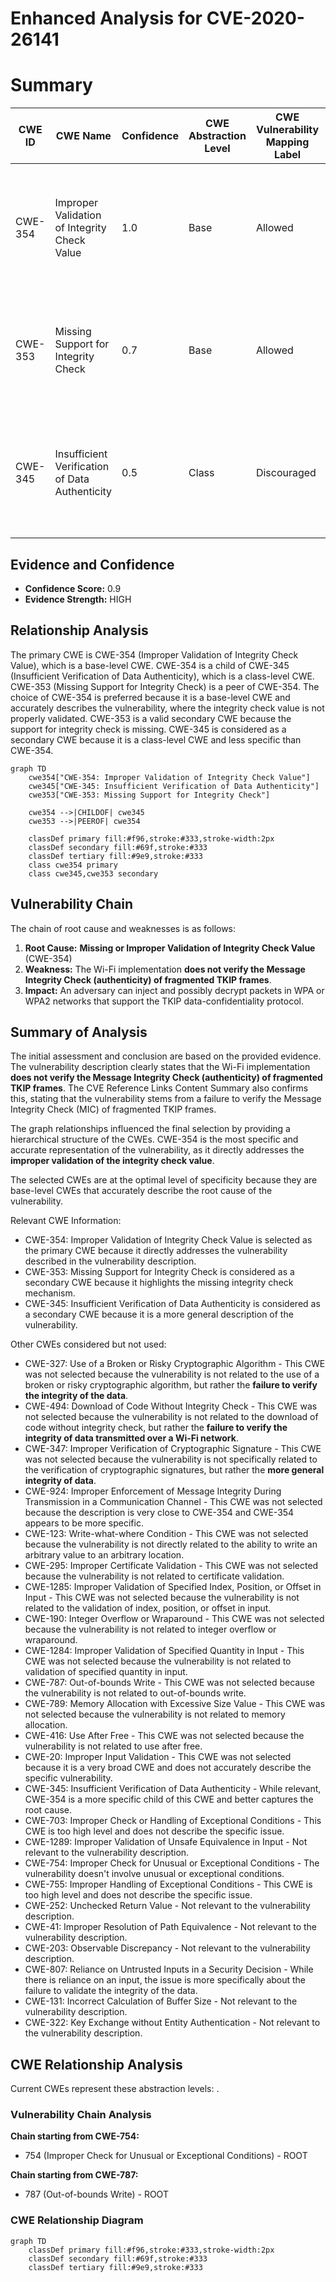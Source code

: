 # Enhanced Analysis for CVE-2020-26141

# Summary
| CWE ID | CWE Name | Confidence | CWE Abstraction Level | CWE Vulnerability Mapping Label | CWE-Vulnerability Mapping Notes |
|---|---|---|---|---|---|
| CWE-354 | Improper Validation of Integrity Check Value | 1.0 | Base | Allowed | Primary CWE. The driver **does not verify the Message Integrity Check (authenticity) of fragmented TKIP frames**. |
| CWE-353 | Missing Support for Integrity Check | 0.7 | Base | Allowed | Secondary CWE. The Wi-Fi implementation is **missing** the expected integrity check for fragmented TKIP frames. |
| CWE-345 | Insufficient Verification of Data Authenticity | 0.5 | Class | Discouraged | Secondary CWE. There is **insufficient verification of data authenticity** since MIC is not verified for fragmented TKIP frames. |

## Evidence and Confidence

*   **Confidence Score:** 0.9
*   **Evidence Strength:** HIGH

## Relationship Analysis
The primary CWE is CWE-354 (Improper Validation of Integrity Check Value), which is a base-level CWE. CWE-354 is a child of CWE-345 (Insufficient Verification of Data Authenticity), which is a class-level CWE. CWE-353 (Missing Support for Integrity Check) is a peer of CWE-354. The choice of CWE-354 is preferred because it is a base-level CWE and accurately describes the vulnerability, where the integrity check value is not properly validated. CWE-353 is a valid secondary CWE because the support for integrity check is missing. CWE-345 is considered as a secondary CWE because it is a class-level CWE and less specific than CWE-354.

```mermaid
graph TD
    cwe354["CWE-354: Improper Validation of Integrity Check Value"]
    cwe345["CWE-345: Insufficient Verification of Data Authenticity"]
    cwe353["CWE-353: Missing Support for Integrity Check"]
    
    cwe354 -->|CHILDOF| cwe345
    cwe353 -->|PEEROF| cwe354
    
    classDef primary fill:#f96,stroke:#333,stroke-width:2px
    classDef secondary fill:#69f,stroke:#333
    classDef tertiary fill:#9e9,stroke:#333
    class cwe354 primary
    class cwe345,cwe353 secondary
```

## Vulnerability Chain
The chain of root cause and weaknesses is as follows:
1.  **Root Cause:** **Missing or Improper Validation of Integrity Check Value** (CWE-354)
2.  **Weakness:** The Wi-Fi implementation **does not verify the Message Integrity Check (authenticity) of fragmented TKIP frames**.
3.  **Impact:** An adversary can inject and possibly decrypt packets in WPA or WPA2 networks that support the TKIP data-confidentiality protocol.

## Summary of Analysis
The initial assessment and conclusion are based on the provided evidence. The vulnerability description clearly states that the Wi-Fi implementation **does not verify the Message Integrity Check (authenticity) of fragmented TKIP frames**. The CVE Reference Links Content Summary also confirms this, stating that the vulnerability stems from a failure to verify the Message Integrity Check (MIC) of fragmented TKIP frames.

The graph relationships influenced the final selection by providing a hierarchical structure of the CWEs. CWE-354 is the most specific and accurate representation of the vulnerability, as it directly addresses the **improper validation of the integrity check value**.

The selected CWEs are at the optimal level of specificity because they are base-level CWEs that accurately describe the root cause of the vulnerability.

Relevant CWE Information:
*   CWE-354: Improper Validation of Integrity Check Value is selected as the primary CWE because it directly addresses the vulnerability described in the vulnerability description.
*   CWE-353: Missing Support for Integrity Check is considered as a secondary CWE because it highlights the missing integrity check mechanism.
*   CWE-345: Insufficient Verification of Data Authenticity is considered as a secondary CWE because it is a more general description of the vulnerability.

Other CWEs considered but not used:
*   CWE-327: Use of a Broken or Risky Cryptographic Algorithm - This CWE was not selected because the vulnerability is not related to the use of a broken or risky cryptographic algorithm, but rather the **failure to verify the integrity of the data**.
*   CWE-494: Download of Code Without Integrity Check - This CWE was not selected because the vulnerability is not related to the download of code without integrity check, but rather the **failure to verify the integrity of data transmitted over a Wi-Fi network**.
*   CWE-347: Improper Verification of Cryptographic Signature - This CWE was not selected because the vulnerability is not specifically related to the verification of cryptographic signatures, but rather the **more general integrity of data**.
*   CWE-924: Improper Enforcement of Message Integrity During Transmission in a Communication Channel - This CWE was not selected because the description is very close to CWE-354 and CWE-354 appears to be more specific.
*   CWE-123: Write-what-where Condition - This CWE was not selected because the vulnerability is not directly related to the ability to write an arbitrary value to an arbitrary location.
*   CWE-295: Improper Certificate Validation - This CWE was not selected because the vulnerability is not related to certificate validation.
*   CWE-1285: Improper Validation of Specified Index, Position, or Offset in Input - This CWE was not selected because the vulnerability is not related to the validation of index, position, or offset in input.
*   CWE-190: Integer Overflow or Wraparound - This CWE was not selected because the vulnerability is not related to integer overflow or wraparound.
*   CWE-1284: Improper Validation of Specified Quantity in Input - This CWE was not selected because the vulnerability is not related to validation of specified quantity in input.
*   CWE-787: Out-of-bounds Write - This CWE was not selected because the vulnerability is not related to out-of-bounds write.
*   CWE-789: Memory Allocation with Excessive Size Value - This CWE was not selected because the vulnerability is not related to memory allocation.
*   CWE-416: Use After Free - This CWE was not selected because the vulnerability is not related to use after free.
*   CWE-20: Improper Input Validation - This CWE was not selected because it is a very broad CWE and does not accurately describe the specific vulnerability.
*   CWE-345: Insufficient Verification of Data Authenticity - While relevant, CWE-354 is a more specific child of this CWE and better captures the root cause.
*   CWE-703: Improper Check or Handling of Exceptional Conditions - This CWE is too high level and does not describe the specific issue.
*   CWE-1289: Improper Validation of Unsafe Equivalence in Input - Not relevant to the vulnerability description.
*   CWE-754: Improper Check for Unusual or Exceptional Conditions - The vulnerability doesn't involve unusual or exceptional conditions.
*   CWE-755: Improper Handling of Exceptional Conditions - This CWE is too high level and does not describe the specific issue.
*   CWE-252: Unchecked Return Value - Not relevant to the vulnerability description.
*   CWE-41: Improper Resolution of Path Equivalence - Not relevant to the vulnerability description.
*   CWE-203: Observable Discrepancy - Not relevant to the vulnerability description.
*   CWE-807: Reliance on Untrusted Inputs in a Security Decision - While there is reliance on an input, the issue is more specifically about the failure to validate the integrity of the data.
*   CWE-131: Incorrect Calculation of Buffer Size - Not relevant to the vulnerability description.
*   CWE-322: Key Exchange without Entity Authentication - Not relevant to the vulnerability description.


## CWE Relationship Analysis

Current CWEs represent these abstraction levels: .


### Vulnerability Chain Analysis

**Chain starting from CWE-754:**
- 754 (Improper Check for Unusual or Exceptional Conditions) - ROOT


**Chain starting from CWE-787:**
- 787 (Out-of-bounds Write) - ROOT



### CWE Relationship Diagram

```mermaid
graph TD
    classDef primary fill:#f96,stroke:#333,stroke-width:2px
    classDef secondary fill:#69f,stroke:#333
    classDef tertiary fill:#9e9,stroke:#333
```
